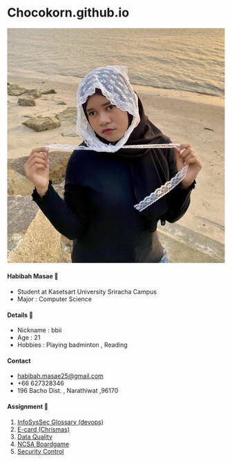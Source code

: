 # Chocokorn.github.io
![B.png](./img/cho.jpg) 
#### Habibah Masae 🧕
  - Student at Kasetsart University Sriracha Campus
  - Major : Computer Science

#### Details 🎀
  - Nickname : bbii
  - Age : 21
  - Hobbies : Playing badminton , Reading

#### Contact
  - habibah.masae25@gmail.com
  - +66 627328346
  - 196 Bacho Dist. , Narathiwat  ,96170

#### Assignment 📁
  1. [InfoSysSec Glossary (devops)](devops.md)
  2. [E-card (Chrismas)](ecardchristmas.md)
  3. [Data Quality](validity.md)
  4. [NCSA Boardgame](ncsa.md)
  5. [Security Control](securitycontrol.md)



